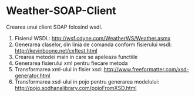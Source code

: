 # Weather-SOAP-Client

Crearea unui client SOAP folosind wsdl.

1. Fisierul WSDL: http://wsf.cdyne.com/WeatherWS/Weather.asmx
2. Generarea claselor, din linia de comanda conform fisierului wsdl: http://kevinboone.net/cxftest.html
3. Crearea metodei main in care se apeleaza functiile 
4. Generarea fisierului xml pentru fiecare metoda
5. Transformarea xml-ului in fisier xsd: http://www.freeformatter.com/xsd-generator.html
6. Transformarea xsd-ului in pojo pentru generarea modelului: http://pojo.sodhanalibrary.com/pojoFromXSD.html


